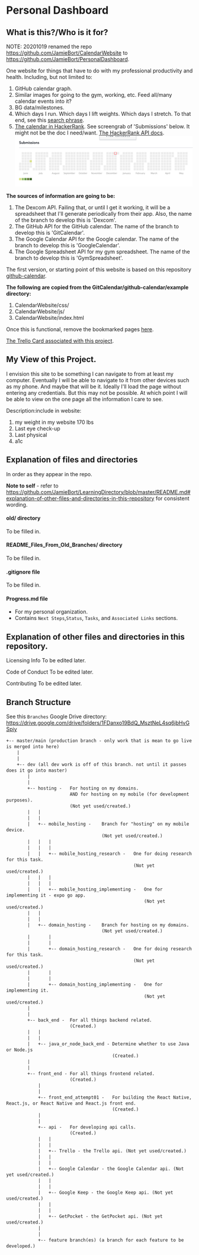 # Personal Dashboard

## What is this?/Who is it for?
NOTE: 20201019 renamed the repo https://github.com/JamieBort/CalendarWebsite to https://github.com/JamieBort/PersonalDashboard.

One website for things that have to do with my professional productivity and health. Including, but not limited to:
1. GitHub calendar graph.
2. Similar images for going to the gym, working, etc. Feed all/many calendar events into it?
3. BG data/milestones.
4. Which days I run. Which days I lift weights. Which days I stretch. To that end, see this [search phrase](https://calendar.google.com/calendar/r/search?q=Export%20calendar%20to%20csv%20-%20look%20at%20trends).
5. [The calendar in HackerRank](https://www.hackerrank.com/jamiebort). See screengrab of 'Submissions' below. It might not be the doc I need/want. [The HackerRank API docs](https://www.hackerrank.com/work/apidocs#!/Introduction/options_intro_api).
![HackerRankCalendar](https://github.com/JamieBort/CalendarWebsite/blob/master/images/HackerRankCalendarGraph)

**The sources of information are going to be:**
1. The Dexcom API. Failing that, or until I get it working, it will be a spreadsheet that I'll generate periodically from their app. Also, the name of the branch to develop this is 'Dexcom'.
2. The GitHub API for the GitHub calendar. The name of the branch to develop this is 'GitCalendar'.
3. The Google Calendar API for the Google calendar. The name of the branch to develop this is 'GoogleCalendar'.
4. The Google Spreadsheet API for my gym spreadsheet. The name of the branch to develop this is 'GymSpreadsheet'.

The first version, or starting point of this website is based on this repository [github-calendar](https://github.com/IonicaBizau/github-calendar).

**The following are copied from the GitCalendar/github-calendar/example directory:**
1. CalendarWebsite/css/
2. CalendarWebsite/js/
3. CalendarWebsite/index.html

Once this is functional, remove the bookmarked pages [here](chrome://bookmarks/?id=1558).

[The Trello Card associated with this project](https://trello.com/c/XdNG65rY/154-calendarwebsite).

## My View of this Project.
I envision this site to be something I can navigate to from at least my computer. Eventually I will be able to navigate to it from other devices such as my phone. And maybe that will be it. Ideally I'll load the page without entering any credentials. But this may not be possible. At which point I will be able to view on the one page all the information I care to see.

Description:include in website:
1. my weight in my website 170 lbs
2. Last eye check-up
3. Last physical
4. a1c

## Explanation of files and directories
In order as they appear in the repo.

**Note to self** - refer to https://github.com/JamieBort/LearningDirectory/blob/master/README.md#explanation-of-other-files-and-directories-in-this-repository for consistent wording.

#### old/ directory
To be filled in.

#### README_Files_From_Old_Branches/ directory
To be filled in.

#### .gitignore file
To be filled in.

#### Progress.md file
* For my personal organization.
* Contains `Next Steps`,`Status`, `Tasks`, and `Associated Links` sections.

## Explanation of other files and directories in this repository.

Licensing Info
To be edited later.

Code of Conduct
To be edited later.

Contributing
To be edited later.

## Branch Structure

See this `Branches` Google Drive directory: https://drive.google.com/drive/folders/1FDanxo19BdQ_MsztNeL4sq6jbHvGSpiy

    +-- master/main (production branch - only work that is mean to go live is merged into here)
        |
        |
        +-- dev (all dev work is off of this branch. not until it passes does it go into master)
            |
            |
            +-- hosting -   For hosting on my domains. 
                            AND for hosting on my mobile (for development purposes).
                            (Not yet used/created.)
            |   |
            |   |
            |   +-- mobile_hosting -    Branch for "hosting" on my mobile device.
                                        (Not yet used/created.)
            |   |   |
            |   |   |
            |   |   +-- mobile_hosting_research -   One for doing research for this task.
                                                    (Not yet used/created.)
            |   |   |
            |   |   |
            |   |   +-- mobile_hosting_implementing -   One for implementing it - expo go app.
                                                        (Not yet used/created.)
            |   |
            |   |
            |   +-- domain_hosting -    Branch for hosting on my domains.
                                        (Not yet used/created.)
            |       |
            |       |
            |       +-- domain_hosting_research -   One for doing research for this task.
                                                    (Not yet used/created.)
            |       |
            |       |
            |       +-- domain_hosting_implementing -   One for implementing it.
                                                        (Not yet used/created.)
            |
            |
            +-- back_end -  For all things backend related. 
                            (Created.)
            |   |
            |   |
            |   +-- java_or_node_back_end - Determine whether to use Java or Node.js
                                            (Created.)
            |
            |
            +-- front_end - For all things frontend related. 
                            (Created.)
                |
                |
                +-- front_end_attempt01 -   For building the React Native, React.js, or React Native and React.js front end. 
                                            (Created.)
                |
                |
                +-- api -   For developing api calls.
                            (Created.)
                |   |
                |   |
                |   +-- Trello - the Trello api. (Not yet used/created.)
                |   |
                |   |
                |   +-- Google Calendar - the Google Calendar api. (Not yet used/created.)
                |   |
                |   |
                |   +-- Google Keep - the Google Keep api. (Not yet used/created.)
                |   |
                |   |
                |   +-- GetPocket - the GetPocket api. (Not yet used/created.)
                |
                |
                +-- feature branch(es) (a branch for each feature to be developed.)